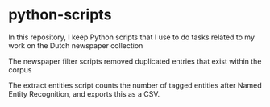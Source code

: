 # python-scripts

In this repository, I keep Python scripts that I use to do tasks related to my work on the Dutch newspaper collection

The newspaper filter scripts removed duplicated entries that exist within the corpus

The extract entities script counts the number of tagged entities after Named Entity Recognition, and exports this as a CSV. 
